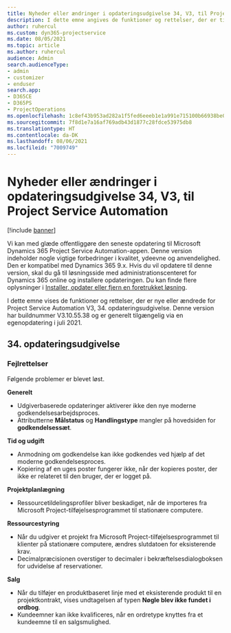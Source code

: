 ```yaml
---
title: Nyheder eller ændringer i opdateringsudgivelse 34, V3, til Project Service Automation
description: I dette emne angives de funktioner og rettelser, der er tilgængelige til Project Service Automation, opdateringsudgivelse 34, V3.
author: ruhercul
ms.custom: dyn365-projectservice
ms.date: 08/05/2021
ms.topic: article
ms.author: ruhercul
audience: Admin
search.audienceType:
- admin
- customizer
- enduser
search.app:
- D365CE
- D365PS
- ProjectOperations
ms.openlocfilehash: 1c8ef43b953ad282a1f5fed6eeeb1e1a991e715100b66938be03b5b5f3da575e
ms.sourcegitcommit: 7f8d1e7a16af769adb43d1877c28fdce53975db8
ms.translationtype: HT
ms.contentlocale: da-DK
ms.lasthandoff: 08/06/2021
ms.locfileid: "7009749"
---
```

# <a name="whats-new-or-changed-in-project-service-automation-update-release-34-v3"></a>Nyheder eller ændringer i opdateringsudgivelse 34, V3, til Project Service Automation

[!include [banner](../includes/psa-now-project-operations.md)]

Vi kan med glæde offentliggøre den seneste opdatering til Microsoft Dynamics 365 Project Service Automation-appen. Denne version indeholder nogle vigtige forbedringer i kvalitet, ydeevne og anvendelighed. Den er kompatibel med Dynamics 365 9.x. Hvis du vil opdatere til denne version, skal du gå til løsningsside med administrationscenteret for Dynamics 365 online og installere opdateringen. Du kan finde flere oplysninger i [Installer, opdater eller fjern en foretrukket løsning](/power-platform/admin/install-remove-preferred-solution).

I dette emne vises de funktioner og rettelser, der er nye eller ændrede for Project Service Automation V3, 34. opdateringsudgivelse. Denne version har buildnummer V3.10.55.38 og er generelt tilgængelig via en egenopdatering i juli 2021.

## <a name="update-release-34"></a>34. opdateringsudgivelse

### <a name="bug-fixes"></a>Fejlrettelser
Følgende problemer er blevet løst.

**Generelt**

- Udgiverbaserede opdateringer aktiverer ikke den nye moderne godkendelsesarbejdsproces.
- Attributterne **Målstatus** og **Handlingstype** mangler på hovedsiden for **godkendelsessæt**.

**Tid og udgift**

- Anmodning om godkendelse kan ikke godkendes ved hjælp af det moderne godkendelsesproces.
- Kopiering af en uges poster fungerer ikke, når der kopieres poster, der ikke er relateret til den bruger, der er logget på.

**Projektplanlægning**

- Ressourcetildelingsprofiler bliver beskadiget, når de importeres fra Microsoft Project-tilføjelsesprogrammet til stationære computere.

**Ressourcestyring**

- Når du udgiver et projekt fra Microsoft Project-tilføjelsesprogrammet til klienter på stationære computere, ændres slutdatoen for eksisterende krav.
- Decimalpræcisionen overstiger to decimaler i bekræftelsesdialogboksen for udvidelse af reservationer.

**Salg**

- Når du tilføjer en produktbaseret linje med et eksisterende produkt til en projektkontrakt, vises undtagelsen af typen **Nøgle blev ikke fundet i ordbog**.
- Kundeemner kan ikke kvalificeres, når en ordretype knyttes fra et kundeemne til en salgsmulighed.
